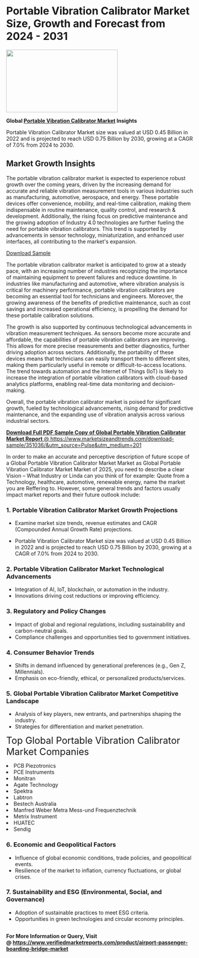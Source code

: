 <H1>Portable Vibration Calibrator Market Size, Growth and Forecast from 2024 - 2031</H1><img class="aligncenter size-medium wp-image-584254" src="https://thirdeyenews.in/wp-content/uploads/2024/09/Global-Market-Research-300x168.jpeg" alt="" width="300" height="168" /><p><strong>Global&nbsp;<a href="https://www.marketsizeandtrends.com/download-sample/351036/&amp;utm_source=Pulse&amp;utm_medium=201">Portable Vibration Calibrator Market</a> Insights</strong></p><p>Portable Vibration Calibrator Market size was valued at USD 0.45 Billion in 2022 and is projected to reach USD 0.75 Billion by 2030, growing at a CAGR of 7.0% from 2024 to 2030.</p><p><h2>Market Growth Insights</h2> <p>The portable vibration calibrator market is expected to experience robust growth over the coming years, driven by the increasing demand for accurate and reliable vibration measurement tools in various industries such as manufacturing, automotive, aerospace, and energy. These portable devices offer convenience, mobility, and real-time calibration, making them indispensable in routine maintenance, quality control, and research & development. Additionally, the rising focus on predictive maintenance and the growing adoption of Industry 4.0 technologies are further fueling the need for portable vibration calibrators. This trend is supported by advancements in sensor technology, miniaturization, and enhanced user interfaces, all contributing to the market's expansion.</p> <p><a href="download-sample-link">Download Sample</a></p> <p>The portable vibration calibrator market is anticipated to grow at a steady pace, with an increasing number of industries recognizing the importance of maintaining equipment to prevent failures and reduce downtime. In industries like manufacturing and automotive, where vibration analysis is critical for machinery performance, portable vibration calibrators are becoming an essential tool for technicians and engineers. Moreover, the growing awareness of the benefits of predictive maintenance, such as cost savings and increased operational efficiency, is propelling the demand for these portable calibration solutions.</p> <p>The growth is also supported by continuous technological advancements in vibration measurement techniques. As sensors become more accurate and affordable, the capabilities of portable vibration calibrators are improving. This allows for more precise measurements and better diagnostics, further driving adoption across sectors. Additionally, the portability of these devices means that technicians can easily transport them to different sites, making them particularly useful in remote or difficult-to-access locations. The trend towards automation and the Internet of Things (IoT) is likely to increase the integration of portable vibration calibrators with cloud-based analytics platforms, enabling real-time data monitoring and decision-making.</p> <p>Overall, the portable vibration calibrator market is poised for significant growth, fueled by technological advancements, rising demand for predictive maintenance, and the expanding use of vibration analysis across various industrial sectors.</p> <p><a href="get-more-link"></p><p><span class=""><strong>Download Full PDF Sample Copy of Global Portable Vibration Calibrator Market Report</strong> @ <a href="https://www.marketsizeandtrends.com/download-sample/351036/&amp;utm_source=Pulse&amp;utm_medium=201" target="_blank">https://www.marketsizeandtrends.com/download-sample/351036/&amp;utm_source=Pulse&amp;utm_medium=201</a></span></p><p>In order to make an accurate and perceptive description of future scope of a Global&nbsp;Portable Vibration Calibrator Market Market as Global&nbsp;Portable Vibration Calibrator Market Market of 2025, you need to describe a clear Vision &ndash; What Industry or Linda can you think of for example: Quote from a Technology, healthcare, automotive, renewable energy, name the market you are Reffering to. However, some general trends and factors usually impact market reports and their future outlook include:</p><h3>1.&nbsp;<strong>Portable Vibration Calibrator Market Growth Projections</strong></h3><ul><li>Examine market size trends, revenue estimates and CAGR (Compounded Annual Growth Rate) projections.</li><li><p>Portable Vibration Calibrator Market size was valued at USD 0.45 Billion in 2022 and is projected to reach USD 0.75 Billion by 2030, growing at a CAGR of 7.0% from 2024 to 2030.</p></li></ul><h3>2.&nbsp;<strong>Portable Vibration Calibrator Market Technological Advancements</strong></h3><ul><li>Integration of AI, IoT, blockchain, or automation in the industry.</li><li>Innovations driving cost reductions or improving efficiency.</li></ul><h3>3.&nbsp;<strong>Regulatory and Policy Changes</strong></h3><ul><li>Impact of global and regional regulations, including sustainability and carbon-neutral goals.</li><li>Compliance challenges and opportunities tied to government initiatives.</li></ul><h3>4.&nbsp;<strong>Consumer Behavior Trends</strong></h3><ul><li>Shifts in demand influenced by generational preferences (e.g., Gen Z, Millennials).</li><li>Emphasis on eco-friendly, ethical, or personalized products/services.</li></ul><h3>5.&nbsp;<strong>Global Portable Vibration Calibrator Market Competitive Landscape</strong></h3><ul><li>Analysis of key players, new entrants, and partnerships shaping the industry.</li><li>Strategies for differentiation and market penetration.</li></ul><p data-pm-slice="1 1 []"><span style="color: inherit; font-family: inherit; font-size: 25px;">Top Global Portable Vibration Calibrator Market Companies</span></p><div class="" data-test-id=""><p><li>PCB Piezotronics</li><li> PCE Instruments</li><li> Monitran</li><li> Agate Technology</li><li> Spektra</li><li> Labtron</li><li> Bestech Australia</li><li> Manfred Weber Metra Mess-und Frequenztechnik</li><li> Metrix Instrument</li><li> HUATEC</li><li> Sendig</li></p></div><h3>6.&nbsp;<strong>Economic and Geopolitical Factors</strong></h3><ul><li>Influence of global economic conditions, trade policies, and geopolitical events.</li><li>Resilience of the market to inflation, currency fluctuations, or global crises.</li></ul><h3>7.&nbsp;<strong>Sustainability and ESG (Environmental, Social, and Governance)</strong></h3><ul><li>Adoption of sustainable practices to meet ESG criteria.</li><li>Opportunities in green technologies and circular economy principles.</li></ul><h2><strong style="font-size: 14px;">For More Information or Query, Visit @&nbsp;</strong><a style="background-color: #ffffff; font-size: 14px;" href="https://www.marketsizeandtrends.com/report/portable-vibration-calibrator-market/" target="_blank">https://www.verifiedmarketreports.com/product/airport-passenger-boarding-bridge-market</a></h2>
